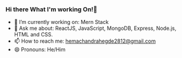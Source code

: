 ### Hi there What I'm working On!👋



- 🔭 I’m currently working on: Mern Stack
- 💬 Ask me about: ReactJS, JavaScript, MongoDB, Express, Node.js, HTML and CSS.
- 📫 How to reach me: hemachandrahegde2812@gmail.com
- 😄 Pronouns: He/Him


